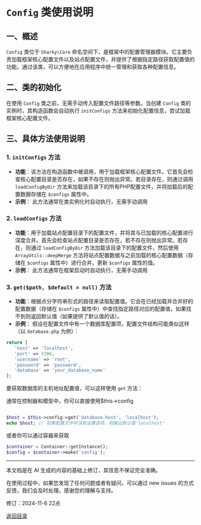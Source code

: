 # `Config` 类使用说明

## 一、概述

 `Config` 类位于 `Sharky\Core` 命名空间下，是框架中的配置管理器模块。它主要负责加载框架核心配置文件以及站点配置文件，并提供了根据指定路径获取配置值的功能。通过该类，可以方便地在应用程序中统一管理和获取各种配置信息。

## 二、类的初始化

在使用 `Config` 类之前，无需手动传入配置文件路径等参数。当创建 `Config` 类的实例时，其构造函数会自动执行 `initConfigs` 方法来初始化配置信息，尝试加载框架核心配置文件。

## 三、具体方法使用说明

### 1. `initConfigs` 方法

- **功能**：该方法在构造函数中被调用，用于加载框架核心配置文件。它首先会检查核心配置目录是否存在，如果不存在则抛出异常。若目录存在，则通过调用 `loadConfigByDir` 方法来加载该目录下的所有PHP配置文件，并将加载后的配置数据存储在 `$configs` 属性中。
- **示例**：
此方法通常在类实例化时自动执行，无需手动调用

### 2. `loadConfigs` 方法

- **功能**：用于加载站点配置目录下的配置文件，并将其与已加载的核心配置进行深度合并。首先会检查站点配置目录是否存在，若不存在则抛出异常。若存在，则通过 `loadConfigByDir` 方法加载该目录下的配置文件，然后使用 `ArrayUtils::deepMerge` 方法将站点配置数据与之前加载的核心配置数据（存储在 `$configs` 属性中）进行合并，更新 `$configs` 属性的值。
- **示例**：
此方法通常在框架启动时自动执行，无需手动调用

### 3. `get($path, $default = null)` 方法

- **功能**：根据点分字符串形式的路径来读取配置值。它会在已经加载并合并好的配置数据（存储在 `$configs` 属性中）中查找指定路径对应的配置值，如果找不到则返回默认值（如果提供了默认值的话）。
- **示例**：
假设在配置文件中有一个数据库配置项，配置文件结构可能类似这样（以 `database.php` 为例）：

 ``` php
return [
    'host' => 'localhost',
    'port' => 3306,
    'username' => 'root',
    'password' => 'password',
    'database' => 'your_database_name'
];
 ```

要获取数据库的主机地址配置值，可以这样使用 `get` 方法：

通常在控制器和模型中，你可以直接使用$this->config

 ``` php

$host = $this->config->get('database.host', 'localhost');
echo $host; // 如果配置文件中没有设置该项，则输出默认值'localhost'
 ```

或者你可以通过容器来获取

 ``` php
$container = Container::getInstance();
$config = $container->make('config');
 ```

---

本文档是在 AI 生成的内容的基础上修订，其信息不保证完全准确。

在使用过程中，如果您发现了任何问题或者有疑问，可以通过 new issues 的方式反馈，我们会及时处理。感谢您的理解与支持。

修订：2024-11-6 22点

[返回目录](/SharkPHP.md)
